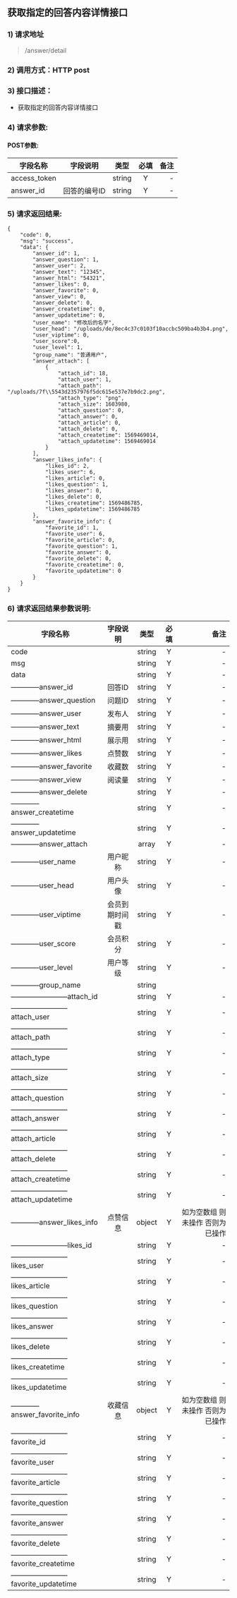 ## 获取指定的回答内容详情接口

### 1) 请求地址

>/answer/detail

### 2) 调用方式：HTTP post

### 3) 接口描述：

* 获取指定的回答内容详情接口

### 4) 请求参数:


#### POST参数:
|字段名称       |字段说明         |类型            |必填            |备注     |
| -------------|:--------------:|:--------------:|:--------------:| ------:|
|access_token||string|Y|-|
|answer_id|回答的编号ID|string|Y|-|



### 5) 请求返回结果:

```
{
    "code": 0,
    "msg": "success",
    "data": {
        "answer_id": 1,
        "answer_question": 1,
        "answer_user": 2,
        "answer_text": "12345",
        "answer_html": "54321",
        "answer_likes": 0,
        "answer_favorite": 0,
        "answer_view": 0,
        "answer_delete": 0,
        "answer_createtime": 0,
        "answer_updatetime": 0,
        "user_name": "修改后的名字",
        "user_head": "/uploads/de/8ec4c37c0103f10accbc509ba4b3b4.png",
        "user_viptime": 0,
        "user_score":0,
        "user_level": 1,
        "group_name": "普通用户",
        "answer_attach": [
            {
                "attach_id": 18,
                "attach_user": 1,
                "attach_path": "/uploads/7f\\5543d2357976f5dc615e537e7b9dc2.png",
                "attach_type": "png",
                "attach_size": 1603980,
                "attach_question": 0,
                "attach_answer": 0,
                "attach_article": 0,
                "attach_delete": 0,
                "attach_createtime": 1569469014,
                "attach_updatetime": 1569469014
            }
        ],
        "answer_likes_info": {
            "likes_id": 2,
            "likes_user": 6,
            "likes_article": 0,
            "likes_question": 1,
            "likes_answer": 0,
            "likes_delete": 0,
            "likes_createtime": 1569486785,
            "likes_updatetime": 1569486785
        },
        "answer_favorite_info": {
            "favorite_id": 1,
            "favorite_user": 6,
            "favorite_article": 0,
            "favorite_question": 1,
            "favorite_answer": 0,
            "favorite_delete": 0,
            "favorite_createtime": 0,
            "favorite_updatetime": 0
        }
    }
}
```


### 6) 请求返回结果参数说明:
|字段名称       |字段说明         |类型            |必填            |备注     |
| -------------|:--------------:|:--------------:|:--------------:| ------:|
|code||string|Y|-|
|msg||string|Y|-|
|data||string|Y|-|
|————answer_id|回答ID|string|Y|-|
|————answer_question|问题ID|string|Y|-|
|————answer_user|发布人|string|Y|-|
|————answer_text|摘要用|string|Y|-|
|————answer_html|展示用|string|Y|-|
|————answer_likes|点赞数|string|Y|-|
|————answer_favorite|收藏数|string|Y|-|
|————answer_view|阅读量|string|Y|-|
|————answer_delete||string|Y|-|
|————answer_createtime||string|Y|-|
|————answer_updatetime||string|Y|-|
|————answer_attach||array|Y|-|
|————user_name|用户昵称|string|Y|-|
|————user_head|用户头像|string|Y|-|
|————user_viptime|会员到期时间戳|string|Y|-|
|————user_score|会员积分|string|Y|-|
|————user_level|用户等级|string|Y|-|
|————group_name||string|
|————————attach_id||string|Y|-|
|————————attach_user||string|Y|-|
|————————attach_path||string|Y|-|
|————————attach_type||string|Y|-|
|————————attach_size||string|Y|-|
|————————attach_question||string|Y|-|
|————————attach_answer||string|Y|-|
|————————attach_article||string|Y|-|
|————————attach_delete||string|Y|-|
|————————attach_createtime||string|Y|-|
|————————attach_updatetime||string|Y|-|
|————answer_likes_info|点赞信息|object|Y|如为空数组 则未操作 否则为已操作|
|————————likes_id||string|Y|-|
|————————likes_user||string|Y|-|
|————————likes_article||string|Y|-|
|————————likes_question||string|Y|-|
|————————likes_answer||string|Y|-|
|————————likes_delete||string|Y|-|
|————————likes_createtime||string|Y|-|
|————————likes_updatetime||string|Y|-|
|————answer_favorite_info|收藏信息|object|Y|如为空数组 则未操作 否则为已操作|
|————————favorite_id||string|Y|-|
|————————favorite_user||string|Y|-|
|————————favorite_article||string|Y|-|
|————————favorite_question||string|Y|-|
|————————favorite_answer||string|Y|-|
|————————favorite_delete||string|Y|-|
|————————favorite_createtime||string|Y|-|
|————————favorite_updatetime||string|Y|-|


